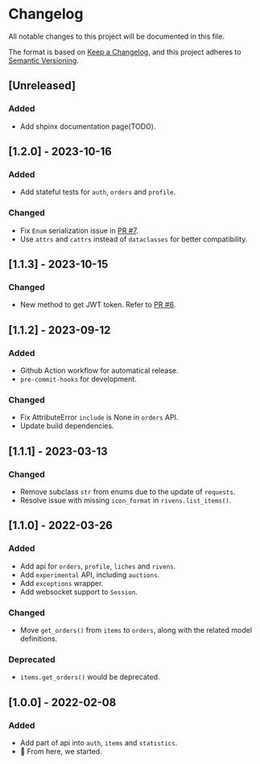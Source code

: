 # Changelog

All notable changes to this project will be documented in this file.

The format is based on [Keep a Changelog](https://keepachangelog.com/en/1.0.0/), and this project adheres to [Semantic Versioning](https://semver.org/spec/v2.0.0.html).

## [Unreleased]

### Added

* Add shpinx documentation page(TODO).

## [1.2.0] - 2023-10-16

### Added

* Add stateful tests for `auth`, `orders` and `profile`.

### Changed

* Fix `Enum` serialization issue in [PR #7](https://github.com/leonardodalinky/pywmapi/pull/7).
* Use `attrs` and `cattrs` instead of `dataclasses` for better compatibility.

## [1.1.3] - 2023-10-15

### Changed

* New method to get JWT token. Refer to [PR #6](https://github.com/leonardodalinky/pywmapi/pull/6).

## [1.1.2] - 2023-09-12

### Added

* Github Action workflow for automatical release.
* `pre-commit-hooks` for development.

### Changed

* Fix AttributeError `include` is None in `orders` API.
* Update build dependencies.

## [1.1.1] - 2023-03-13

### Changed

* Remove subclass `str` from enums due to the update of `requests`.
* Resolve issue with missing `icon_format` in `rivens.list_items()`.

## [1.1.0] - 2022-03-26

### Added

* Add api for `orders`, `profile`, `liches` and `rivens`.
* Add `experimental` API, including `auctions`.
* Add `exceptions` wrapper.
* Add websocket support to `Session`.

### Changed

* Move `get_orders()` from `items` to `orders`, along with the related model definitions.

### Deprecated

* `items.get_orders()` would be deprecated.

## [1.0.0] - 2022-02-08

### Added

* Add part of api into `auth`, `items` and `statistics`.
* 🎉 From here, we started.
